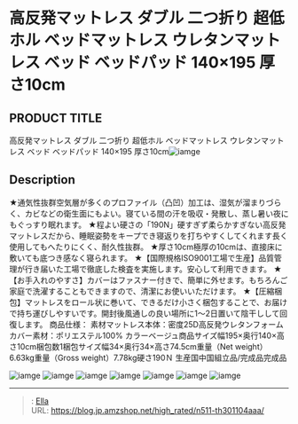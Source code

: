 # 高反発マットレス ダブル 二つ折り 超低ホル ベッドマットレス ウレタンマットレス ベッド ベッドパッド 140×195 厚さ10cm


## PRODUCT TITLE 

高反発マットレス ダブル 二つ折り 超低ホル ベッドマットレス ウレタンマットレス ベッド ベッドパッド 140×195 厚さ10cm![iamge](https://b2bfiles1.gigab2b.cn/image/wkseller/303/20230309_c244567f561c38de63ee29b1714919e4.jpg)

## Description

★通気性抜群空気層が多くのプロファイル（凸凹）加工は、湿気が溜まりづらく、カビなどの衛生面にもよい。寝ている間の汗を吸収・発散し、蒸し暑い夜にもぐっすり眠れます。
★程よい硬さの「190N」硬すぎず柔らかすぎない高反発マットレスだから、睡眠姿勢をキープでき寝返りを打ちやすくしてくれます長く使用してもへたりにくく、耐久性抜群。
★厚さ10cm極厚の10cmは、直接床に敷いても底つき感なく寝られます。
★【国際規格ISO9001工場で生産】品質管理が行き届いた工場で徹底した検査を実施します。安心して利用できます。
★【お手入れのやすさ】カバーはファスナー付きで、簡単に外せます。もちろんご家庭で洗濯することもできますので、清潔にお使いいただけます。
★【圧縮梱包】マットレスをロール状に巻いて、できるだけ小さく梱包することで、お届けで持ち運びしやすいです。開封後風通しの良い場所に1～2日置いて陰干しして回復します。
商品仕様：
素材マットレス本体：密度25D高反発ウレタンフォーム 
カバー素材：ポリエステル100%
カラーベージュ商品サイズ幅195×奥行140×高さ10cm梱包数1梱包サイズ幅34×奥行34×高さ74.5cm重量（Net weight）6.63kg重量（Gross weight）7.78kg硬さ190Ｎ 生産国中国組立品/完成品完成品



![iamge](https://b2bfiles1.gigab2b.cn/image/wkseller/303/20230309_aeb3ea04725575497acee3abef0756db.jpg)
![iamge](https://b2bfiles1.gigab2b.cn/image/wkseller/303/20230323_ca613cf2205caf06e24f2450567dedb3.jpg)
![iamge](https://b2bfiles1.gigab2b.cn/image/wkseller/303/20230309_afedac9d5686df9176338c3e0866cf35.jpg)
![iamge](https://b2bfiles1.gigab2b.cn/image/wkseller/303/20230309_e7a0629ed07817e07795fcf5dc971933.jpg)
![iamge](https://b2bfiles1.gigab2b.cn/image/wkseller/303/197100床垫/20201021_48cee089c5ad2e195b255110e43f14a8.jpg)
![iamge](https://b2bfiles1.gigab2b.cn/image/wkseller/303/197100床垫/20201021_7aa861f53b296dca49469cc3617f43cb.jpg)
![iamge](https://b2bfiles1.gigab2b.cn/image/wkseller/303/197100床垫/20201021_831142f73fa4558009f46ab1c164b7da.jpg)


---

> : [Ella](https://blog.jp.amzshop.net/)  
> URL: https://blog.jp.amzshop.net/high_rated/n511-th301104aaa/  

